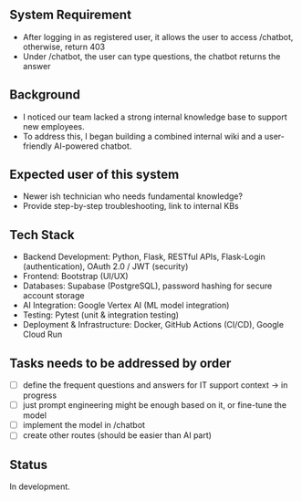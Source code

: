 ## System Requirement

- After logging in as registered user, it allows the user to access /chatbot, otherwise, return 403
- Under /chatbot, the user can type questions, the chatbot returns the answer

## Background

- I noticed our team lacked a strong internal knowledge base to support new employees.
- To address this, I began building a combined internal wiki and a user-friendly AI-powered chatbot.

## Expected user of this system

- Newer ish technician who needs fundamental knowledge?
- Provide step-by-step troubleshooting, link to internal KBs

## Tech Stack

- Backend Development: Python, Flask, RESTful APIs, Flask-Login (authentication), OAuth 2.0 / JWT (security)
- Frontend: Bootstrap (UI/UX)
- Databases: Supabase (PostgreSQL), password hashing for secure account storage
- AI Integration: Google Vertex AI (ML model integration)
- Testing: Pytest (unit & integration testing)
- Deployment & Infrastructure: Docker, GitHub Actions (CI/CD), Google Cloud Run

## Tasks needs to be addressed by order

-   [ ] define the frequent questions and answers for IT support context -> in progress
-   [ ] just prompt engineering might be enough based on it, or fine-tune the model
-   [ ] implement the model in /chatbot
-   [ ] create other routes (should be easier than AI part)

## Status

In development.
